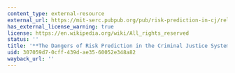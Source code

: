 ```yaml
---
content_type: external-resource
external_url: https://mit-serc.pubpub.org/pub/risk-prediction-in-cj/release/2?readingCollection=40dca7f1
has_external_license_warning: true
license: https://en.wikipedia.org/wiki/All_rights_reserved
status: ''
title: '**The Dangers of Risk Prediction in the Criminal Justice System**'
uid: 307059d7-0cff-439d-ae35-60052e348a82
wayback_url: ''
---
```

